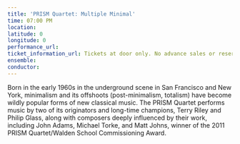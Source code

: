 ```yaml
---
title: 'PRISM Quartet: Multiple Minimal'
time: 07:00 PM
location: 
latitude: 0
longitude: 0
performance_url: 
ticket_information_url: Tickets at door only. No advance sales or reservations. $20 general admission; $15 students/seniors (with ID)  
ensemble: 
conductor: 
---
```

Born in the early 1960s in the underground scene in San Francisco and New York, minimalism and its offshoots (post-minimalism, totalism) have become wildly popular forms of new classical music. The PRISM Quartet performs music by two of its originators and long-time champions, Terry Riley and Philip Glass, along with composers deeply influenced by their work, including John Adams, Michael Torke, and Matt Johns, winner of the 2011 PRISM Quartet/Walden School Commissioning Award.